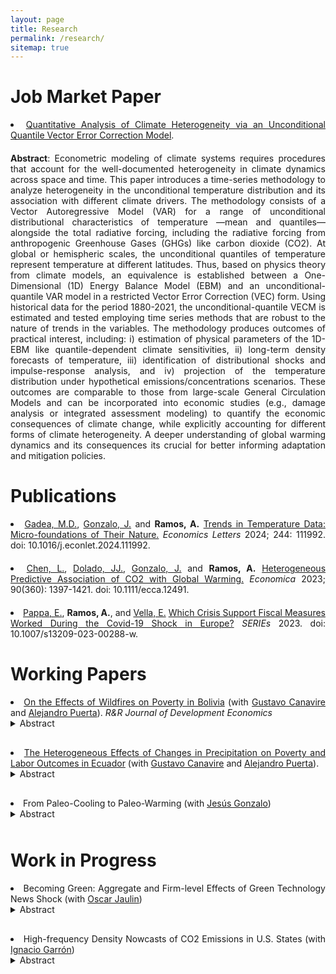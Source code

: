 ```yaml
---
layout: page
title: Research
permalink: /research/
sitemap: true
---
```


<style>
  body {
    text-align: justify;
  }
  p {
    margin-bottom: 20px;
    text-align: justify;
  }
  li {
    text-align: justify;
  }
  details summary {
    cursor: pointer;
    margin-bottom: 10px;
  }
  details[open] summary ~ * {
    animation: openAnimation 0.3s ease-in-out;
  }
  @keyframes openAnimation {
    from { opacity: 0; }
    to { opacity: 1; }
  }
  details i {
    display: block;
    text-align: justify;
    margin-top: 10px;
  }
</style>

# Job Market Paper

<li><a href="https://anramosr.github.io/JMP_AndreyRamos.pdf" target="_blank">Quantitative Analysis of Climate Heterogeneity via an Unconditional Quantile Vector Error Correction Model</a>.</li>  
<p></p>
<strong>Abstract</strong>: Econometric modeling of climate systems requires procedures that account for the well-documented heterogeneity in climate dynamics across space and time. This paper introduces a time-series methodology to analyze heterogeneity in the unconditional temperature distribution and its association with different climate drivers. The methodology consists of a Vector Autoregressive Model (VAR) for a range of unconditional distributional characteristics of temperature —mean and quantiles— alongside the total radiative forcing, including the radiative forcing from anthropogenic Greenhouse Gases (GHGs) like carbon dioxide (CO2). At global or hemispheric scales, the unconditional quantiles of temperature represent temperature at different latitudes. Thus, based on physics theory from climate models, an equivalence is established between a One-Dimensional (1D) Energy Balance Model (EBM) and an unconditional-quantile VAR model in a restricted Vector Error Correction (VEC) form. Using historical data for the period 1880-2021, the unconditional-quantile VECM is estimated and tested employing time series methods that are robust to the nature of trends in the variables. The methodology produces outcomes of practical interest, including: i) estimation of physical parameters of the 1D-EBM like quantile-dependent climate sensitivities, ii) long-term density forecasts of temperature, iii) identification of distributional shocks and impulse-response analysis, and iv) projection of the temperature distribution under hypothetical emissions/concentrations scenarios. These outcomes are comparable to those from large-scale General Circulation Models and can be incorporated into economic studies (e.g., damage analysis or integrated assessment modeling) to quantify the economic consequences of climate change, while explicitly accounting for different forms of climate heterogeneity. A deeper understanding of global warming dynamics and its consequences its crucial for better informing adaptation and mitigation policies.

# Publications

<li><a href="http://www.lolagadea.com/" target="_blank">Gadea, M.D.</a>, <a href="https://www.eco.uc3m.es/~jgonzalo/" target="_blank"> Gonzalo, J.</a> and <b>Ramos, A.</b> <a href="https://www.sciencedirect.com/science/article/pii/S0165176524004762?via%3Dihub" target="_blank">Trends in Temperature Data: Micro-foundations of Their Nature.</a> <i> Economics Letters </i> 2024; 244: 111992. doi: 10.1016/j.econlet.2024.111992.</li>
<p></p>
<li><a href="https://sites.google.com/view/liangchen-phbs" target="_blank">Chen, L.</a>, <a href="https://dolado.blogspot.com/" target="_blank">Dolado, JJ.</a>,  <a href="https://www.eco.uc3m.es/~jgonzalo/" target="_blank"> Gonzalo, J.</a> and <b>Ramos, A.</b> <a href="https://onlinelibrary.wiley.com/doi/full/10.1111/ecca.12491" target="_blank">Heterogeneous Predictive Association of CO2 with Global Warming.</a> <i> Economica </i> 2023; 90(360): 1397-1421. doi: 10.1111/ecca.12491.</li>
<p></p>
<li><a href="https://sites.google.com/site/evipappapersonalhomepage/home" target="_blank">Pappa, E.</a>, <b>Ramos, A.</b>, and <a href="https://sites.google.com/view/evella/home" target="_blank">Vella, E.</a> <a href="https://link.springer.com/article/10.1007/s13209-023-00288-w" target="_blank">Which Crisis Support Fiscal Measures Worked During the Covid-19 Shock in Europe?</a> <i> SERIEs </i> 2023. doi: 10.1007/s13209-023-00288-w.</li>
<p></p>

# Working Papers

<li><a href="https://docs.iza.org/dp16988.pdf" target="_blank">On the Effects of Wildfires on Poverty in Bolivia</a> (with <a href="https://gcanavire.com/" target="_blank">Gustavo Canavire</a> and <a href="https://sites.google.com/view/alejandro-puerta/" target="_blank">Alejandro Puerta</a>). <i>R&R Journal of Development Economics</i></li>
<details><summary>Abstract</summary>
<i>This paper examines the impact of severe wildfire events on Bolivia’s poverty and labor market outcomes. We construct a panel dataset from 2005 to 2020 at the municipality level utilizing NASA’s MODIS Collection-6 MCD64A1 burned area product, and merge it with household surveys. To attain survey representativeness at a given geographical level, we aggregate neighboring municipalities through the max-pregion algorithm. Using the Interactive Fixed Effects Counterfactual Estimator, we estimate the causal effects of severe wildfire events on poverty, household per-capita income, and the agricultural sector. We find a significant short-term increase in poverty explained by a temporary decline in household per capita and, specifically, agricultural labor income.</i></details>
<p></p>

<li><a href="https://anramosr.github.io/Canavire_Puerta_Ramos_Ecuador.pdf" target="_blank">The Heterogeneous Effects of Changes in Precipitation on Poverty and Labor Outcomes in Ecuador</a> (with <a href="https://gcanavire.com/" target="_blank">Gustavo Canavire</a> and <a href="https://sites.google.com/view/alejandro-puerta/" target="_blank">Alejandro Puerta</a>).
<details><summary>Abstract</summary>
<i>This document examines the effect of precipitation shocks on poverty status in Ecuador. Using gridded monthly precipitation data from 2007 to 2021, we define measures for the excess and deficit in precipitation levels at the parish geographical level. This data is merged with household socioeconomic information obtained from the National Survey of Employment, Unemployment, and Underemployment (ENEMDU). Our empirical findings reveal that both excess and deficit in precipitation significantly affect poverty status, with these effects displaying strong heterogeneity across economic sectors. Variations in the Standardized Precipitation Index (SPI), whether positive or negative, lead to an increased probability of poverty among workers in the primary sector (specifically, those engaged in fishing and agriculture). In contrast, we observe poverty-reducing effects for the secondary and tertiary sectors. Factors such as formality status, urban/rural location, and the nature of employment play crucial roles in moderating the estimated effects. Per-capita household income and labor income are key channels to explain of our findings.</i></details>
<p></p>

<li>From Paleo-Cooling to Paleo-Warming (with <a href="https://www.eco.uc3m.es/~jgonzalo/" target="_blank">Jesús Gonzalo</a>)</li>
<details>
<summary>Abstract</summary>
<i>A time-series quantitative methodology to describe trends in the temperature distribution under the assumption of local-stationarity is introduced. The methodology consists of estimating certain distributional characteristics of interest (mean, quantiles, and dispersion measures), testing for the existence of trends, and characterizing heterogeneity in the trend evolution along the temperature distribution. Applying the proposed methodology to the temperature paleoclimate record over the last 800 thousand years, we are able to determine to what extent the currently observed Global Warming dynamics are unusual compared to past changes in Earth’s climate. Our findings indicate that the Global Warming during the last 200 years is completely different to what is observed over the paleoclimate record. Over long-horizon samples covering several glacial-interglacial cycles (800 and 420 thousands of years), our approach detects a clear long-term Paleo-Cooling. If the analysis is restricted to shorter-horizon samples characterized by abrupt increases in temperature, as the last deglaciation (last 27 thousands of years), evidence of Paleo-Warming is obtained; however the intensity and heterogeneity of the current warming are significantly different. We highlight the importance of studying the whole distribution of the temperature to obtain a wide angle picture of climate evolution.</i>
</details>
<p></p>


# Work in Progress

<li><a></a>Becoming Green: Aggregate and Firm-level Effects of Green Technology News Shock (with <a href="https://oscarjaulin.com/" target="_blank">Oscar Jaulin</a>)</li>
<details>
<summary>Abstract</summary>
<i>We empirically explore the macroeconomic and firm-level implications of news about future technological advancements in the green sector. Utilizing the economic value of green patents granted to publicly listed companies in the U.S., we identify green technology news shocks via a convenient and meaningful rotation of the innovations from a Bayesian Vector Autorregresion Model (BVAR). These shocks are decomposed into two orthogonal components: i) a common technological component shared by both green and non-green innovation, that reproduces response patterns akin to those expected from a technology news shock with long-run impacts on productivity; and ii) an idiosyncratic component to green innovation inducing inflationary pressures and stock price reductions. The responses to the orthogonal component suggest the existence of a green transition news content that can be related to expectations of more rigorous carbon policies or stricter environmental standards in the future. Our focus on green innovation deepens our understanding about the effect of technology-specific news shocks and provides information of practical importance for macroeconomic and environmental policies.</i>
</details>
<p></p>

<li>High-frequency Density Nowcasts of CO2 Emissions in U.S. States (with <a href="https://ignaciogarron.github.io/" target="_blank">Ignacio Garrón</a>)</li>
<details>
<summary>Abstract</summary>
<i>This paper proposes an approach to panel density nowcasting for high-frequency data, to produce timely predictions of CO2 emissions and energy consumption growth for U.S. states. Using weekly state-level economic conditions and adopting a mixed-frequency model, we initially forecast energy consumption growth. Subsequently, this information is plugged-in into a bridge equation to predict CO2 emissions growth quantiles, accounting for cross-sectional dependence across states through estimated factors. To capture both asymmetry and excess kurtosis, a skew-t distribution is fitted. The performance of the models is rigorously assessed through an out-of-sample forecasting study, revealing that the weekly nowcasts offer early insights into CO2 emissions and energy consumption growth. Our study contributes to the existing literature on several ways. First, the quantile approach adopted to produce CO2 emissions growth nowcasts allows us to provide a complete description of the uncertainty associated with predictions. Related studies as Bennedsen et al. (2021) and Fosten and Nandi (2023) only produce point predictions at the national and state level, respectively. Second, the use of the weekly state-level economic indicators of Baumeister et al. (2024) implies a higher frequency in the nowcasting exercise compared to the quarterly and monthly frequencies of Bennedsen et al. (2021) and Fosten and Nandi (2023), respectively. The information produced by our analysis is useful to inform policies aiming to reduce regional environmental degradation. The nowcasting exercise is particularly important in this context, given the large publication lags in the U.S. state-level energy consumption and emissions data.</i>
</details>
<p></p>
